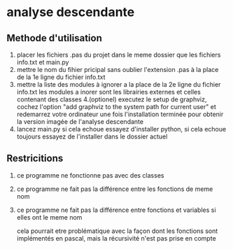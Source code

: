 # analyse descendante

## Methode d'utilisation

1. placer les fichiers .pas du projet dans le meme dossier que les fichiers info.txt et main.py
2. mettre le nom du fihier pricipal sans oublier l'extension .pas à la place de la 1e ligne du fichier info.txt
3. mettre la liste des modules à ignorer a la place de la 2e ligne du fichier info.txt
   les modules a inorer sont les librairies externes et celles contenant des classes
4.(optionel) executez le setup de graphviz, cochez l'option "add graphviz to the system path for current user" et redemarrez votre ordinateur une fois l'installation terminée pour obtenir la version imagée de l'analyse descendante
5. lancez main.py si cela echoue essayez d'installer python, si cela echoue toujours essayez de l'installer dans le dossier actuel
## Restricitions

1. ce programme ne fonctionne pas avec des classes
2. ce programme ne fait pas la différence entre les fonctions de meme nom
3. ce programme ne fait pas la différence entre fonctions et variables si elles ont le meme nom 

   cela pourrait etre problématique avec la façon dont les fonctions sont implémentés en pascal, mais la récursivité n'est pas prise en compte